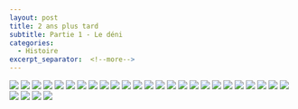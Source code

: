 ```yaml
---
layout: post
title: 2 ans plus tard
subtitle: Partie 1 - Le déni
categories:
  - Histoire
excerpt_separator:  <!--more-->
---
```


<img src="/assets/images/partie1/01- (1).png">
<img src="/assets/images/partie1/01- (2).png">
<img src="/assets/images/partie1/01- (3).png">
<img src="/assets/images/partie1/01- (4).png">
<img src="/assets/images/partie1/01- (5).png">
<img src="/assets/images/partie1/01- (6).png">
<img src="/assets/images/partie1/01- (7).png">
<img src="/assets/images/partie1/01- (8).png">
<img src="/assets/images/partie1/01- (9).png">
<img src="/assets/images/partie1/01- (10).png">
<img src="/assets/images/partie1/01- (11).png">
<img src="/assets/images/partie1/01- (12).png">
<img src="/assets/images/partie1/01- (13).png">
<img src="/assets/images/partie1/01- (14).png">
<img src="/assets/images/partie1/01- (15).png">
<img src="/assets/images/partie1/01- (16).png">
<img src="/assets/images/partie1/01- (17).png">
<img src="/assets/images/partie1/01- (18).png">
<img src="/assets/images/partie1/01- (19).png">
<img src="/assets/images/partie1/01- (20).png">
<img src="/assets/images/partie1/01- (21).png">
<img src="/assets/images/partie1/01- (22).png">
<img src="/assets/images/partie1/01- (23).png">
<img src="/assets/images/partie1/01- (24).png">
<img src="/assets/images/partie1/01- (25).png">
<img src="/assets/images/partie1/01- (26).png">
<img src="/assets/images/partie1/01- (27).png">
<img src="/assets/images/partie1/01- (28).png">
<img src="/assets/images/partie1/01- (29).png">